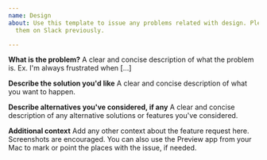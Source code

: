 ```yaml
---
name: Design
about: Use this template to issue any problems related with design. Please, discuss
  them on Slack previously.

---
```


**What is the problem?**
A clear and concise description of what the problem is. Ex. I'm always frustrated when [...]

**Describe the solution you'd like**
A clear and concise description of what you want to happen.

**Describe alternatives you've considered, if any**
A clear and concise description of any alternative solutions or features you've considered.

**Additional context**
Add any other context about the feature request here. Screenshots are encouraged. You can also use the Preview app from your Mac to mark or point the places with the issue, if needed.

